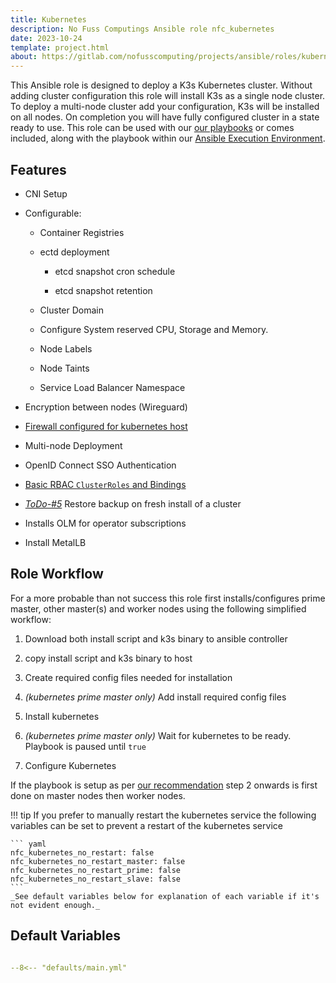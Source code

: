 ```yaml
---
title: Kubernetes
description: No Fuss Computings Ansible role nfc_kubernetes
date: 2023-10-24
template: project.html
about: https://gitlab.com/nofusscomputing/projects/ansible/roles/kubernetes
---
```


This Ansible role is designed to deploy a K3s Kubernetes cluster. Without adding cluster configuration this role will install K3s as a single node cluster. To deploy a multi-node cluster add your configuration, K3s will be installed on all nodes. On completion you will have fully configured cluster in a state ready to use. This role can be used with our [our playbooks](../../playbooks/index.md) or comes included, along with the playbook within our [Ansible Execution Environment](../../execution_environment/index.md).


## Features

- CNI Setup

- Configurable:

    - Container Registries

    - ectd deployment
    
        - etcd snapshot cron schedule

        - etcd snapshot retention
    
    - Cluster Domain

    - Configure System reserved CPU, Storage and Memory.

    - Node Labels

    - Node Taints

    - Service Load Balancer Namespace

- Encryption between nodes (Wireguard)

- [Firewall configured for kubernetes host](firewall.md)

- Multi-node Deployment

- OpenID Connect SSO Authentication

- [Basic RBAC `ClusterRoles` and Bindings](rbac.md)

- _[ToDo-#5](https://gitlab.com/nofusscomputing/projects/ansible/kubernetes/-/issues/5)_ Restore backup on fresh install of a cluster

- Installs OLM for operator subscriptions

- Install MetalLB


## Role Workflow

For a more probable than not success this role first installs/configures prime master, other master(s) and worker nodes using the following simplified workflow:

1. Download both install script and k3s binary to ansible controller

1. copy install script and k3s binary to host

1. Create required config files needed for installation

1. _(kubernetes prime master only)_ Add install required config files

1. Install kubernetes

1. _(kubernetes prime master only)_ Wait for kubernetes to be ready. Playbook is paused until `true`

1. Configure Kubernetes

If the playbook is setup as per [our recommendation](ansible.md) step 2 onwards is first done on master nodes then worker nodes.

!!! tip
    If you prefer to manually restart the kubernetes service the following variables can be set to prevent a restart of the kubernetes service

    ``` yaml
    nfc_kubernetes_no_restart: false
    nfc_kubernetes_no_restart_master: false
    nfc_kubernetes_no_restart_prime: false
    nfc_kubernetes_no_restart_slave: false
    ```
    _See default variables below for explanation of each variable if it's not evident enough._

## Default Variables


``` yaml title="defaults/main.yaml" linenums="1"

--8<-- "defaults/main.yml"

```